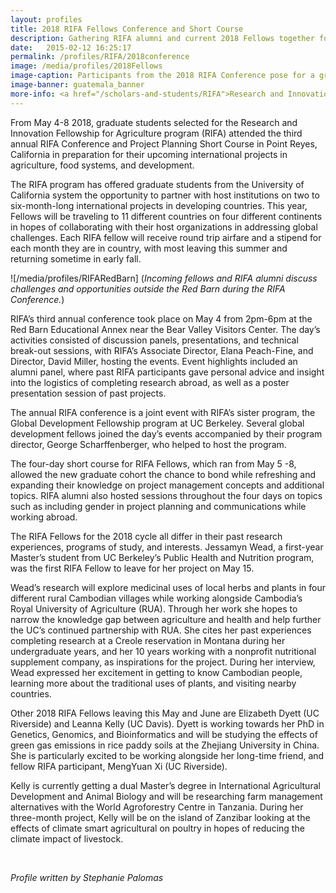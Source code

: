 ```yaml
---
layout: profiles
title: 2018 RIFA Fellows Conference and Short Course
description: Gathering RIFA alumni and current 2018 Fellows together for insights into international development practices.
date:   2015-02-12 16:25:17
permalink: /profiles/RIFA/2018conference
image: /media/profiles/2018Fellows
image-caption: Participants from the 2018 RIFA Conference pose for a group photo.
image-banner: guatemala_banner
more-info: <a href="/scholars-and-students/RIFA">Research and Innovation Fellowship for Agriculture (RIFA)</a><br><a href="http://iad.ucdavis.edu/">International Agricultural Development Graduate Group</a>
---
```

From May 4-8 2018, graduate students selected for the Research and Innovation Fellowship for Agriculture program (RIFA) attended the third annual RIFA Conference and Project Planning Short Course in Point Reyes, California in preparation for their upcoming international projects in agriculture, food systems, and development. <br>

 The RIFA program has offered graduate students from the University of California system the opportunity to partner with host institutions on two to six-month-long international projects in developing countries. This year, Fellows will be traveling to 11 different countries on four different continents in hopes of collaborating with their host organizations in addressing global challenges. Each RIFA fellow will receive round trip airfare and a stipend for each month they are in country, with most leaving this summer and returning sometime in early fall. <br>
 
![/media/profiles/RIFARedBarn] (<i>Incoming fellows and RIFA alumni discuss challenges and opportunities outside the Red Barn during the RIFA Conference.</i>)<br></p>
 
 RIFA’s third annual conference took place on May 4 from 2pm-6pm at the Red Barn Educational Annex near the Bear Valley Visitors Center. The day’s activities consisted of discussion panels, presentations, and technical break-out sessions, with RIFA’s Associate Director, Elana Peach-Fine, and Director, David Miller, hosting the events. Event highlights included an alumni panel, where past RIFA participants gave personal advice and insight into the logistics of completing research abroad, as well as a poster presentation session of past projects. <br>

 The annual RIFA conference is a joint event with RIFA’s sister program, the Global Development Fellowship program at UC Berkeley. Several global development fellows joined the day’s events accompanied by their program director, George Scharffenberger, who helped to host the program.<br>

The four-day short course for RIFA Fellows, which ran from May 5 -8, allowed the new graduate cohort the chance to bond while refreshing and expanding their knowledge on project management concepts and additional topics. RIFA alumni also hosted sessions throughout the four days on topics such as including gender in project planning and communications while working abroad. <br>

The RIFA Fellows for the 2018 cycle all differ in their past research experiences, programs of study, and interests. Jessamyn Wead, a first-year Master’s student from UC Berkeley’s Public Health and Nutrition program, was the first RIFA Fellow to leave for her project on May 15. <br>

Wead’s research will explore medicinal uses of local herbs and plants in four different rural Cambodian villages while working alongside Cambodia’s Royal University of Agriculture (RUA).  Through her work she hopes to narrow the knowledge gap between agriculture and health and  help further the UC’s continued partnership with RUA. She cites her past experiences completing research at a Creole reservation in Montana during her undergraduate years, and her 10 years working with a nonprofit nutritional supplement company, as inspirations for the project. During her interview, Wead expressed her excitement in getting to know Cambodian people, learning more about the traditional uses of plants, and visiting nearby countries. <br>

Other 2018 RIFA Fellows leaving this May and June are Elizabeth Dyett (UC Riverside) and Leanna Kelly (UC Davis). Dyett is working towards her PhD in Genetics, Genomics, and Bioinformatics and will be studying the effects of green gas emissions in rice paddy soils at the Zhejiang University in China. She is particularly excited to be working alongside her long-time friend, and fellow RIFA participant, MengYuan Xi (UC Riverside).<br>

Kelly is currently getting a dual Master’s degree in International Agricultural Development and Animal Biology and will be researching farm management alternatives with the World Agroforestry Centre in Tanzania.  During her three-month project, Kelly will be on the island of Zanzibar looking at the effects of climate smart agricultural on poultry in hopes of reducing the climate impact of livestock. <br>

<br>

<p><i>Profile written by Stephanie Palomas</i></p>
